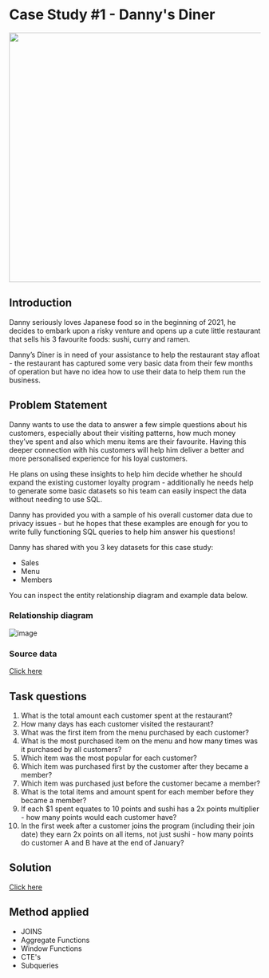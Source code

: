 # Case Study #1 - Danny's Diner

<div align="center">
    <img src="https://8weeksqlchallenge.com/images/case-study-designs/1.png" width="600px" height="500px">
</div> 

## Introduction
Danny seriously loves Japanese food so in the beginning of 2021, he decides to embark upon a risky venture and opens up a cute little restaurant that sells his 3 favourite foods: sushi, curry and ramen.

Danny’s Diner is in need of your assistance to help the restaurant stay afloat - the restaurant has captured some very basic data from their few months of operation but have no idea how to use their data to help them run the business.
## Problem Statement
Danny wants to use the data to answer a few simple questions about his customers, especially about their visiting patterns, how much money they’ve spent and also which menu items are their favourite. Having this deeper connection with his customers will help him deliver a better and more personalised experience for his loyal customers.

He plans on using these insights to help him decide whether he should expand the existing customer loyalty program - additionally he needs help to generate some basic datasets so his team can easily inspect the data without needing to use SQL.

Danny has provided you with a sample of his overall customer data due to privacy issues - but he hopes that these examples are enough for you to write fully functioning SQL queries to help him answer his questions!

Danny has shared with you 3 key datasets for this case study:
- Sales
- Menu
- Members

You can inspect the entity relationship diagram and example data below.
### Relationship diagram
![image](https://user-images.githubusercontent.com/120476961/225849612-fb41d27f-1544-4f2b-8381-4e234fdbe663.png)
### Source data
[Click here](https://8weeksqlchallenge.com/case-study-1/)
## Task questions
1. What is the total amount each customer spent at the restaurant?
2. How many days has each customer visited the restaurant?
3. What was the first item from the menu purchased by each customer?
4. What is the most purchased item on the menu and how many times was it purchased by all customers?
5. Which item was the most popular for each customer?
6. Which item was purchased first by the customer after they became a member?
7. Which item was purchased just before the customer became a member?
8. What is the total items and amount spent for each member before they became a member?
9. If each $1 spent equates to 10 points and sushi has a 2x points multiplier - how many points would each customer have?
10. In the first week after a customer joins the program (including their join date) they earn 2x points on all items, not just sushi - how many points do customer A and B have at the end of January?
## Solution
[Click here](https://github.com/DooPhiLong/8_Week_SQL_Challenge---1/blob/main/Case%20Study%20%231%20-%20Danny's%20Diner/Solution.md)
## Method applied 
- JOINS
- Aggregate Functions
- Window Functions
- CTE's
- Subqueries
